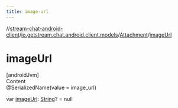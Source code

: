 ```yaml
---
title: image-url
---
```

//[stream-chat-android-client](../../../index.md)/[io.getstream.chat.android.client.models](../index.md)/[Attachment](index.md)/[imageUrl](imageUrl.md)



# imageUrl  
[androidJvm]  
Content  
@SerializedName(value = image_url)  
  
var [imageUrl](imageUrl.md): [String](https://kotlinlang.org/api/latest/jvm/stdlib/kotlin/-string/index.html)? = null  



